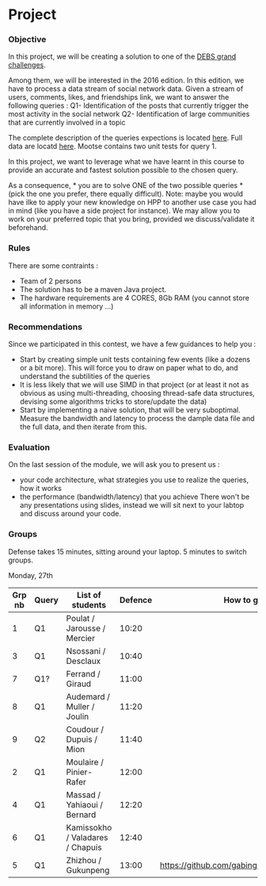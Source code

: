 # Project

### Objective
In this project, we will be creating a solution to one of the [DEBS grand challenges](https://debs.org/grand-challenges/).

Among them, we will be interested in the 2016 edition. In this edition, we have to process a data stream of social network data. Given a stream of users, comments, likes, and friendships link, we want to answer the following queries :
Q1- Identification of the posts that currently trigger the most activity in the social network
Q2- Identification of large communities that are currently involved in a topic

The complete description of the queries expections is located [here](https://debs.org/grand-challenges/2016/).
Full data are locatd [here](http://datasets-satin.telecom-st-etienne.fr/jsubercaze/wikidump/).
Mootse contains two unit tests for query 1.

In this project, we want to leverage what we have learnt in this course to provide an accurate and fastest solution possible to the chosen query.

As a consequence, * you are to solve ONE of the two possible queries * (pick the one you prefer, there equally difficult). 
Note: maybe you would have ilke to apply your new knowledge on HPP to another use case you had in mind (like you have a side project for instance). We may allow you to work on your preferred topic that you bring, provided we discuss/validate it beforehand.

### Rules

There are some contraints :
- Team of 2 persons
- The solution has to be a maven Java project.
- The hardware requirements are 4 CORES, 8Gb RAM (you cannot store all information in memory ...)

### Recommendations
Since we participated in this contest, we have a few guidances to help you :
- Start by creating simple unit tests containing few events (like a dozens or a bit more). This will force you to draw on paper what to do, and understand the subtilities of the queries
- It is less likely that we will use SIMD in that project (or at least it not as obvious as using multi-threading, choosing thread-safe data structures, devising some algorithms tricks to store/update the data)
- Start by implementing a naive solution, that will be very suboptimal. Measure the bandwidth and latency to process the dample data file and the full data, and then iterate from this.

### Evaluation
On the last session of the module, we will ask you to present us :
- your code architecture, what strategies you use to realize the queries, how it works
- the performance (bandwidth/latency) that you achieve
There won't be any presentations using slides, instead we will sit next to your labtop and discuss around your code.


### Groups

Defense takes 15 minutes, sitting around your laptop. 5 minutes to switch groups.

Monday, 27th

| Grp nb | Query              | List of students  | Defence | How to get the code |
| ------ | ------------------ | ----------------- | ------- | ------- | 
| 1      |  Q1  |  Poulat / Jarousse / Mercier   | 10:20 | |
| 3      |  Q1  |  Nsossani / Desclaux   | 10:40 | |
| 7      |  Q1? |  Ferrand / Giraud | 11:00 | |
| 8      |  Q1  |  Audemard / Muller / Joulin | 11:20 | |
| 9      |  Q2  |  Coudour / Dupuis / Mion  | 11:40 | |
| 2      |  Q1  |  Moulaire / Pinier-Rafer  | 12:00 | |
| 4      |  Q1  |  Massad / Yahiaoui / Bernard  | 12:20 | |
| 6      |  Q1  |  Kamissokho / Valadares / Chapuis | 12:40 | |
| 5      |  Q1  |  Zhizhou / Gukunpeng    | 13:00 |https://github.com/gabinguo/PROJECT_HPP_GROUP_5 |


